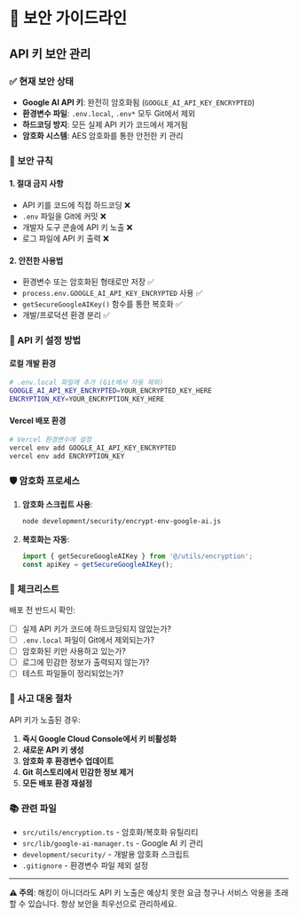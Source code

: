 # 🔐 보안 가이드라인

## API 키 보안 관리

### ✅ 현재 보안 상태

- **Google AI API 키**: 완전히 암호화됨 (`GOOGLE_AI_API_KEY_ENCRYPTED`)
- **환경변수 파일**: `.env.local`, `.env*` 모두 Git에서 제외
- **하드코딩 방지**: 모든 실제 API 키가 코드에서 제거됨
- **암호화 시스템**: AES 암호화를 통한 안전한 키 관리

### 🚨 보안 규칙

#### 1. **절대 금지 사항**

- API 키를 코드에 직접 하드코딩 ❌
- `.env` 파일을 Git에 커밋 ❌
- 개발자 도구 콘솔에 API 키 노출 ❌
- 로그 파일에 API 키 출력 ❌

#### 2. **안전한 사용법**

- 환경변수 또는 암호화된 형태로만 저장 ✅
- `process.env.GOOGLE_AI_API_KEY_ENCRYPTED` 사용 ✅
- `getSecureGoogleAIKey()` 함수를 통한 복호화 ✅
- 개발/프로덕션 환경 분리 ✅

### 🔧 API 키 설정 방법

#### 로컬 개발 환경

```bash
# .env.local 파일에 추가 (Git에서 자동 제외)
GOOGLE_AI_API_KEY_ENCRYPTED=YOUR_ENCRYPTED_KEY_HERE
ENCRYPTION_KEY=YOUR_ENCRYPTION_KEY_HERE
```

#### Vercel 배포 환경

```bash
# Vercel 환경변수에 설정
vercel env add GOOGLE_AI_API_KEY_ENCRYPTED
vercel env add ENCRYPTION_KEY
```

### 🛡️ 암호화 프로세스

1. **암호화 스크립트 사용**:

   ```bash
   node development/security/encrypt-env-google-ai.js
   ```

2. **복호화는 자동**:

   ```typescript
   import { getSecureGoogleAIKey } from '@/utils/encryption';
   const apiKey = getSecureGoogleAIKey();
   ```

### 📝 체크리스트

배포 전 반드시 확인:

- [ ] 실제 API 키가 코드에 하드코딩되지 않았는가?
- [ ] `.env.local` 파일이 Git에서 제외되는가?
- [ ] 암호화된 키만 사용하고 있는가?
- [ ] 로그에 민감한 정보가 출력되지 않는가?
- [ ] 테스트 파일들이 정리되었는가?

### 🚨 사고 대응 절차

API 키가 노출된 경우:

1. **즉시 Google Cloud Console에서 키 비활성화**
2. **새로운 API 키 생성**
3. **암호화 후 환경변수 업데이트**
4. **Git 히스토리에서 민감한 정보 제거**
5. **모든 배포 환경 재설정**

### 📚 관련 파일

- `src/utils/encryption.ts` - 암호화/복호화 유틸리티
- `src/lib/google-ai-manager.ts` - Google AI 키 관리
- `development/security/` - 개발용 암호화 스크립트
- `.gitignore` - 환경변수 파일 제외 설정

---

**⚠️ 주의**: 해킹이 아니더라도 API 키 노출은 예상치 못한 요금 청구나 서비스 악용을 초래할 수 있습니다. 항상 보안을 최우선으로 관리하세요.
